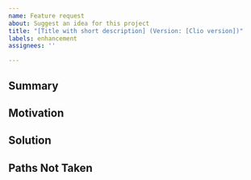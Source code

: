 ```yaml
---
name: Feature request
about: Suggest an idea for this project
title: "[Title with short description] (Version: [Clio version])"
labels: enhancement
assignees: ''

---
```


<!-- Please search existing issues to avoid creating duplicates. -->
<!-- Kindly refrain from posting any credentials or sensitive information in this issue -->

## Summary
<!-- Provide a summary to the feature request -->

## Motivation
<!-- Why do we need this feature? -->

## Solution
<!-- What is the solution? -->

## Paths Not Taken
<!-- What other alternatives have been considered? -->
